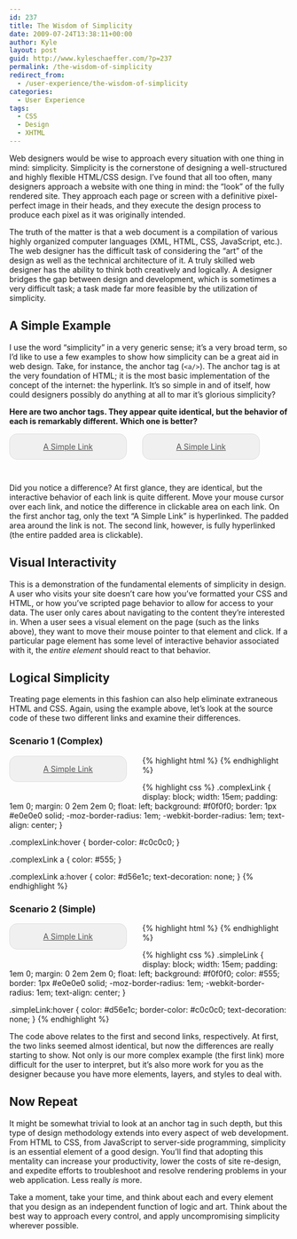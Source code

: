 ```yaml
---
id: 237
title: The Wisdom of Simplicity
date: 2009-07-24T13:38:11+00:00
author: Kyle
layout: post
guid: http://www.kyleschaeffer.com/?p=237
permalink: /the-wisdom-of-simplicity
redirect_from:
  - /user-experience/the-wisdom-of-simplicity
categories:
  - User Experience
tags:
  - CSS
  - Design
  - XHTML
---
```

Web designers would be wise to approach every situation with one thing in mind: simplicity. Simplicity is the cornerstone of designing a well-structured and highly flexible HTML/CSS design. I’ve found that all too often, many designers approach a website with one thing in mind: the “look” of the fully rendered site. They approach each page or screen with a definitive pixel-perfect image in their heads, and they execute the design process to produce each pixel as it was originally intended.

The truth of the matter is that a web document is a compilation of various highly organized computer languages (XML, HTML, CSS, JavaScript, etc.). The web designer has the difficult task of considering the “art” of the design as well as the technical architecture of it. A truly skilled web designer has the ability to think both creatively and logically. A designer bridges the gap between design and development, which is sometimes a very difficult task; a task made far more feasible by the utilization of simplicity.

## A Simple Example

I use the word “simplicity” in a very generic sense; it’s a very broad term, so I’d like to use a few examples to show how simplicity can be a great aid in web design. Take, for instance, the anchor tag (`<a/>`). The anchor tag is at the very foundation of HTML; it is the most basic implementation of the concept of the internet: the hyperlink. It’s so simple in and of itself, how could designers possibly do anything at all to mar it’s glorious simplicity?

**Here are two anchor tags. They appear quite identical, but the behavior of each is remarkably different. Which one is better?**

<span class="complexLink"><a href="javascript:alert('The art of art, the glory of expression and the sunshine of the light of letters, is simplicity.\n~ Walt Whitman')">A Simple Link</a></span>
<a class="simpleLink" href="javascript:alert('Design is not just what it looks like and feels like. Design is how it works.\n~ Steve Jobs')">A Simple Link</a>
<div style="clear:both;"></div>

<style type="text/css">
.complexLink { display: block; width: 15em; padding: 1em 0; margin: 0 2em 2em 0; float: left; background: #f0f0f0; border: 1px #e0e0e0 solid; -moz-border-radius: 1em; -webkit-border-radius: 1em; text-align: center; }
.complexLink:hover { border-color: #c0c0c0; }
.complexLink a { color: #555; }
.complexLink a:hover { color: #d56e1c; text-decoration: none; }
.simpleLink { display: block; width: 15em; padding: 1em 0; margin: 0 2em 2em 0; float: left; background: #f0f0f0; color: #555; border: 1px #e0e0e0 solid; -moz-border-radius: 1em; -webkit-border-radius: 1em; text-align: center; }
.simpleLink:hover { color: #d56e1c; border-color: #c0c0c0; text-decoration: none; }
</style>

Did you notice a difference? At first glance, they are identical, but the interactive behavior of each link is quite different. Move your mouse cursor over each link, and notice the difference in clickable area on each link. On the first anchor tag, only the text “A Simple Link” is hyperlinked. The padded area around the link is not. The second link, however, is fully hyperlinked (the entire padded area is clickable).

## Visual Interactivity

This is a demonstration of the fundamental elements of simplicity in design. A user who visits your site doesn’t care how you’ve formatted your CSS and HTML, or how you’ve scripted page behavior to allow for access to your data. The user only cares about navigating to the content they’re interested in. When a user sees a visual element on the page (such as the links above), they want to move their mouse pointer to that element and click. If a particular page element has some level of interactive behavior associated with it, the _entire element_ should react to that behavior.

## Logical Simplicity

Treating page elements in this fashion can also help eliminate extraneous HTML and CSS. Again, using the example above, let’s look at the source code of these two different links and examine their differences.

### Scenario 1 (Complex)

{% highlight html %}
<span class="complexLink"><a href="...">A Simple Link</a></span>
{% endhighlight %}

{% highlight css %}
.complexLink {
  display: block;
  width: 15em;
  padding: 1em 0;
  margin: 0 2em 2em 0;
  float: left;
  background: #f0f0f0;
  border: 1px #e0e0e0 solid;
  -moz-border-radius: 1em;
  -webkit-border-radius: 1em;
  text-align: center;
}

.complexLink:hover {
  border-color: #c0c0c0;
}

.complexLink a {
  color: #555;
}

.complexLink a:hover {
  color: #d56e1c;
  text-decoration: none;
}
{% endhighlight %}

### Scenario 2 (Simple)

{% highlight html %}
<a class="simpleLink" href="...">A Simple Link</a>
{% endhighlight %}

{% highlight css %}
.simpleLink {
  display: block;
  width: 15em;
  padding: 1em 0;
  margin: 0 2em 2em 0;
  float: left;
  background: #f0f0f0;
  color: #555;
  border: 1px #e0e0e0 solid;
  -moz-border-radius: 1em;
  -webkit-border-radius: 1em;
  text-align: center;
}

.simpleLink:hover {
  color: #d56e1c;
  border-color: #c0c0c0;
  text-decoration: none;
}
{% endhighlight %}

The code above relates to the first and second links, respectively. At first, the two links seemed almost identical, but now the differences are really starting to show. Not only is our more complex example (the first link) more difficult for the user to interpret, but it’s also more work for you as the designer because you have more elements, layers, and styles to deal with.

## Now Repeat

It might be somewhat trivial to look at an anchor tag in such depth, but this type of design methodology extends into every aspect of web development. From HTML to CSS, from JavaScript to server-side programming, simplicity is an essential element of a good design. You’ll find that adopting this mentality can increase your productivity, lower the costs of site re-design, and expedite efforts to troubleshoot and resolve rendering problems in your web application. Less really _is_ more.

Take a moment, take your time, and think about each and every element that you design as an independent function of logic and art. Think about the best way to approach every control, and apply uncompromising simplicity wherever possible.
